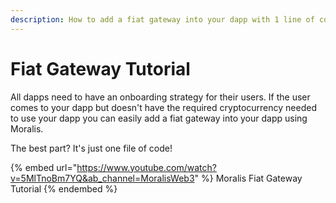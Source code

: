 ```yaml
---
description: How to add a fiat gateway into your dapp with 1 line of code with Moralis
---
```


# Fiat Gateway Tutorial

All dapps need to have an onboarding strategy for their users. If the user comes to your dapp but doesn't have the required cryptocurrency needed to use your dapp you can easily add a fiat gateway into your dapp using Moralis.

The best part? It's just one file of code!

{% embed url="https://www.youtube.com/watch?v=5MlTnoBm7YQ&ab_channel=MoralisWeb3" %}
Moralis Fiat Gateway  Tutorial
{% endembed %}

